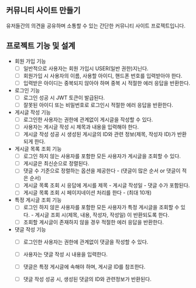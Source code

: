 ## 커뮤니티 사이트 만들기
유저들간의 의견을 공유하며 소통할 수 있는 간단한 커뮤니티 사이트 프로젝트입니다.

## 프로젝트 기능 및 설계
- 회원 가입 기능
  - [ ] 일반적으로 사용자는 회원 가입시 USER(일반 권한)지닌다.
  - [ ] 회원가입 시 사용자의 이름, 사용할 아이디, 핸드폰 번호를 입력받아야 한다.
  - [ ] 입력받은 아이디는 중복되지 않아야 하며 중복 시 적절한 에러 응답을 반환한다.

- 로그인 기능
  - [ ] 로그인 성공 시 JWT 토큰이 발급된다.
  - [ ] 잘못된 아이디 또는 비밀번호로 로그인시 적절한 에러 응답을 반환한다. 

- 게시글 작성 기능
    - [ ] 로그인한 사용자는 권한에 관계없이 게시글을 작성할 수 있다.
    - [ ] 사용자는 게시글 작성 시 제목과 내용을 입력해야 한다.
    - [ ] 게시글 작성 성공 시 생성된 게시글의 ID와 관련 정보(제목, 작성자 ID)가 반환되게 한다.

- 게시글 목록 조회 기능
  - [ ] 로그인 하지 않는 사용자를 포함한 모든 사용자가 게시글을 조회할 수 있다.
  - [ ] 게시글은 최신순으로 정렬된다.
  - [ ] 댓글 수 기준으로 정렬하는 옵션을 제공한다 - (댓글이 많은 순서 or 댓글이 적은 순서)
  - [ ] 게시글 목록 조회 시 응답에 게시를 제목 - 게시글 작성일 - 댓글 수가 포함된다.
  - [ ] 게시글 목록 조회 시 페이지네이션 처리를 한다 - (최대 10개)
  
- 특정 게시글 조회 기능
  - [ ] 로그인 하지 않은 사용자를 포함한 모든 사용자가 특정 게시글을 조회할 수 있다. - 게시글 조회 시(제목, 내용, 작성자, 작성일) 이 반환되도록 한다.
  - [ ] 조회할 게시글이 존재하지 않을 경우 적절한 에러 응답을 반환한다.

- 댓글 작성 기능
  - [ ] 로그인한 사용자는 권한에 관계없이 댓글을 작성할 수 있다.
  - [ ] 사용자는 댓글 작성 시 내용을 입력한다.
  - [ ] 댓글은 특정 게시글에 속해야 하며, 게시글 ID를 참조한다.
  - [ ] 댓글 작성 성공 시, 생성된 댓글의 ID와 관련정보가 반환된다.
  

